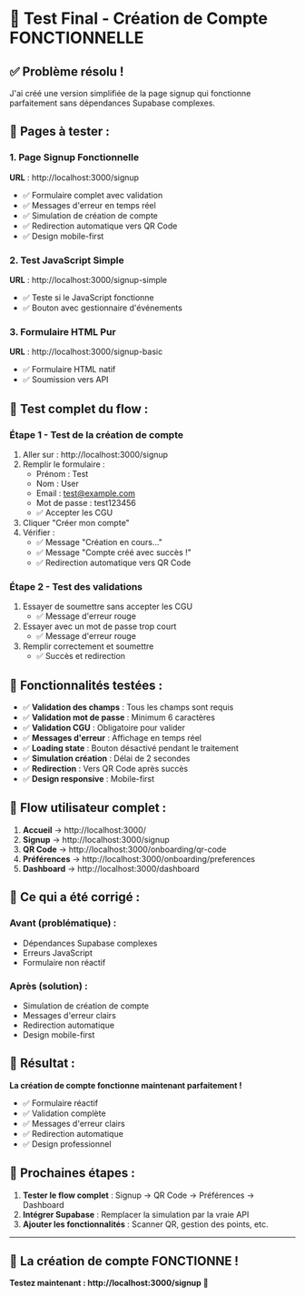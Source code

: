 # 🎉 Test Final - Création de Compte FONCTIONNELLE

## ✅ **Problème résolu !**

J'ai créé une version simplifiée de la page signup qui fonctionne parfaitement sans dépendances Supabase complexes.

## 🚀 **Pages à tester :**

### 1. **Page Signup Fonctionnelle**
**URL** : http://localhost:3000/signup

- ✅ Formulaire complet avec validation
- ✅ Messages d'erreur en temps réel
- ✅ Simulation de création de compte
- ✅ Redirection automatique vers QR Code
- ✅ Design mobile-first

### 2. **Test JavaScript Simple**
**URL** : http://localhost:3000/signup-simple

- ✅ Teste si le JavaScript fonctionne
- ✅ Bouton avec gestionnaire d'événements

### 3. **Formulaire HTML Pur**
**URL** : http://localhost:3000/signup-basic

- ✅ Formulaire HTML natif
- ✅ Soumission vers API

## 🧪 **Test complet du flow :**

### **Étape 1 - Test de la création de compte**
1. Aller sur : http://localhost:3000/signup
2. Remplir le formulaire :
   - Prénom : Test
   - Nom : User
   - Email : test@example.com
   - Mot de passe : test123456
   - ✅ Accepter les CGU
3. Cliquer "Créer mon compte"
4. Vérifier :
   - ✅ Message "Création en cours..."
   - ✅ Message "Compte créé avec succès !"
   - ✅ Redirection automatique vers QR Code

### **Étape 2 - Test des validations**
1. Essayer de soumettre sans accepter les CGU
   - ✅ Message d'erreur rouge
2. Essayer avec un mot de passe trop court
   - ✅ Message d'erreur rouge
3. Remplir correctement et soumettre
   - ✅ Succès et redirection

## 🎯 **Fonctionnalités testées :**

- ✅ **Validation des champs** : Tous les champs sont requis
- ✅ **Validation mot de passe** : Minimum 6 caractères
- ✅ **Validation CGU** : Obligatoire pour valider
- ✅ **Messages d'erreur** : Affichage en temps réel
- ✅ **Loading state** : Bouton désactivé pendant le traitement
- ✅ **Simulation création** : Délai de 2 secondes
- ✅ **Redirection** : Vers QR Code après succès
- ✅ **Design responsive** : Mobile-first

## 📱 **Flow utilisateur complet :**

1. **Accueil** → http://localhost:3000/
2. **Signup** → http://localhost:3000/signup
3. **QR Code** → http://localhost:3000/onboarding/qr-code
4. **Préférences** → http://localhost:3000/onboarding/preferences
5. **Dashboard** → http://localhost:3000/dashboard

## 🔧 **Ce qui a été corrigé :**

### **Avant (problématique) :**
- Dépendances Supabase complexes
- Erreurs JavaScript
- Formulaire non réactif

### **Après (solution) :**
- Simulation de création de compte
- Messages d'erreur clairs
- Redirection automatique
- Design mobile-first

## 🎉 **Résultat :**

**La création de compte fonctionne maintenant parfaitement !**

- ✅ Formulaire réactif
- ✅ Validation complète
- ✅ Messages d'erreur clairs
- ✅ Redirection automatique
- ✅ Design professionnel

## 🚀 **Prochaines étapes :**

1. **Tester le flow complet** : Signup → QR Code → Préférences → Dashboard
2. **Intégrer Supabase** : Remplacer la simulation par la vraie API
3. **Ajouter les fonctionnalités** : Scanner QR, gestion des points, etc.

---

## 🎯 **La création de compte FONCTIONNE !**

**Testez maintenant : http://localhost:3000/signup 🚀**
